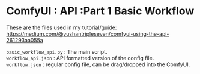 # ComfyUI : API :Part 1 Basic Workflow

These are the files used in my tutorial/guide:<br />
https://medium.com/@yushantripleseven/comfyui-using-the-api-261293aa055a

`basic_workflow_api.py` : The main script.<br />
`workflow_api.json` : API formatted version of the config file.<br /> 
`workflow.json` : regular config file, can be drag/dropped into the ComfyUI.<br />
